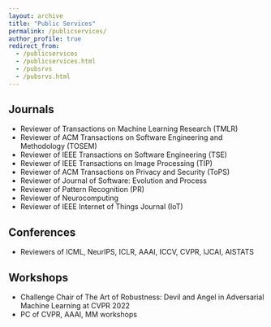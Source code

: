 ```yaml
---
layout: archive
title: "Public Services"
permalink: /publicservices/
author_profile: true
redirect_from: 
  - /publicservices
  - /publicservices.html
  - /pubsrvs
  - /pubsrvs.html
---
```


## Journals
- Reviewer of Transactions on Machine Learning Research (TMLR)
- Reviewer of ACM Transactions on Software Engineering and Methodology (TOSEM)
- Reviewer of IEEE Transactions on Software Engineering (TSE)
- Reviewer of IEEE Transactions on Image Processing (TIP)
- Reviewer of ACM Transactions on Privacy and Security (ToPS)
- Reviewer of Journal of Software: Evolution and Process
- Reviewer of Pattern Recognition (PR)
- Reviewer of Neurocomputing
- Reviewer of IEEE Internet of Things Journal (IoT)


## Conferences

- Reviewers of ICML, NeurIPS, ICLR, AAAI, ICCV, CVPR, IJCAI, AISTATS

## Workshops
- Challenge Chair of The Art of Robustness: Devil and Angel in Adversarial Machine Learning at CVPR 2022
- PC of CVPR, AAAI, MM workshops
